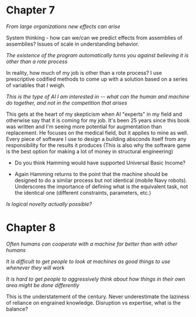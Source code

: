 # Chapter 7

*From large organizations new effects can arise*

System thinking - how can we/can we predict effects from assemblies of assemblies? Issues of scale in understanding behavior.

*The existence of the program automatically turns you against believing it is other than a rote process*

In reality, how much of my job is other than a rote process? I use prescriptive codified methods to come up with a solution based on a series of variables that *I* weigh.

*This is the type of AI I am interested in -- what can the human and machine do together, and not in the competition that arises*

This gets at the heart of my skepticism when AI "experts" in my field and otherwise say that it is coming for my job. It's been 25 years since this book was written and I'm seeing more potential for augmentation than replacement. He focuses on the medical field, but it applies to mine as well. Every piece of software I use to design a building absconds itself from any responsibility for the results it produces (This is also why the software game is the best option for making a lot of money in structural engineering)

- Do you think Hamming would have supported Universal Basic Income?

- Again Hamming returns to the point that the machine should be designed to do a similar process but not identical (mobile Navy robots). Underscores the importance of defining what is the equivalent task, not the identical one (different constraints, parameters, etc.)

*Is logical novelty actually possible?* 

# Chapter 8

*Often humans can cooperate with a machine far better than with other humans*

*It is difficult to get people to look at machines as good things to use whenever they will work*

*It is hard to get people to aggressively think about how things in their own area might be done differently*

This is the understatement of the century. Never underestimate the laziness of reliance on engrained knowledge. Disruption vs expertise, what is the balance?

